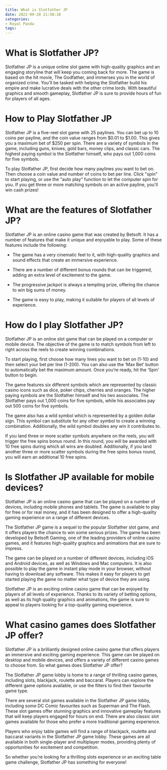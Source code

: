 ```yaml
---
title: What is Slotfather JP
date: 2022-09-28 21:58:18
categories:
- Royal Panda
tags:
---
```



#  What is Slotfather JP?

Slotfather JP is a unique online slot game with high-quality graphics and an engaging storyline that will keep you coming back for more. The game is based on the hit movie, The Godfather, and immerses you in the world of organized crime. You'll be tasked with helping the Slotfather build his empire and make lucrative deals with the other crime lords. With beautiful graphics and smooth gameplay, Slotfather JP is sure to provide hours of fun for players of all ages.

#  How to Play Slotfather JP

Slotfather JP is a five-reel slot game with 25 paylines. You can bet up to 10 coins per payline, and the coin value ranges from $0.01 to $1.00. This gives you a maximum bet of $250 per spin. There are a variety of symbols in the game, including guns, knives, gold bars, money clips, and classic cars. The highest paying symbol is the Slotfather himself, who pays out 1,000 coins for five symbols.

To play Slotfather JP, first decide how many paylines you want to bet on. Then choose a coin value and number of coins to bet per line. Click "spin" to start playing, or use the "auto play" function to let the computer spin for you. If you get three or more matching symbols on an active payline, you'll win cash prizes!

#  What are the features of Slotfather JP?

Slotfather JP is an online casino game that was created by Betsoft. It has a number of features that make it unique and enjoyable to play. Some of these features include the following:

* The game has a very cinematic feel to it, with high-quality graphics and sound effects that create an immersive experience.

* There are a number of different bonus rounds that can be triggered, adding an extra level of excitement to the game.

* The progressive jackpot is always a tempting prize, offering the chance to win big sums of money.

* The game is easy to play, making it suitable for players of all levels of experience.

#  How do I play Slotfather JP?

Slotfather JP is an online slot game that can be played on a computer or mobile device. The objective of the game is to match symbols from left to right across the reels to create winning combinations.

To start playing, first choose how many lines you want to bet on (1-10) and then select your bet per line (1-200). You can also use the ‘Max Bet’ button to automatically bet the maximum amount. Once you’re ready, hit the ‘Spin’ button to begin.

The game features six different symbols which are represented by classic casino icons such as dice, poker chips, cherries and oranges. The higher paying symbols are the Slotfather himself and his two associates. The Slotfather pays out 1,000 coins for five symbols, while his associates pay out 500 coins for five symbols.

The game also has a wild symbol which is represented by a golden dollar sign. This symbol can substitute for any other symbol to create a winning combination. Additionally, the wild symbol doubles any win it contributes to.

If you land three or more scatter symbols anywhere on the reels, you will trigger the free spins bonus round. In this round, you will be awarded with 10 free spins during which all wins are doubled. Additionally, if you land another three or more scatter symbols during the free spins bonus round, you will earn an additional 10 free spins.

#  Is Slotfather JP available for mobile devices?

Slotfather JP is an online casino game that can be played on a number of devices, including mobile phones and tablets. The game is available to play for free or for real money, and it has been designed to offer a high-quality gaming experience on a range of different devices.

The Slotfather JP game is a sequel to the popular Slotfather slot game, and it offers players the chance to win some serious prizes. The game has been developed by Betsoft Gaming, one of the leading providers of online casino games, and it features high-quality graphics and animations that are sure to impress.

The game can be played on a number of different devices, including iOS and Android devices, as well as Windows and Mac computers. It is also possible to play the game in instant play mode in your browser, without having to download any software. This makes it easy for players to get started playing the game no matter what type of device they are using.

Slotfather JP is an exciting online casino game that can be enjoyed by players of all levels of experience. Thanks to its variety of betting options, as well as its high quality graphics and animations, the game is sure to appeal to players looking for a top-quality gaming experience.

#  What casino games does Slotfather JP offer?

Slotfather JP is a brilliantly designed online casino game that offers players an immersive and exciting gaming experience. This game can be played on desktop and mobile devices, and offers a variety of different casino games to choose from. So what games does Slotfather JP offer?

The Slotfather JP game lobby is home to a range of thrilling casino games, including slots, blackjack, roulette and baccarat. Players can explore the different game options available, or use the filters to find their favourite game type.

There are several slot games available in the Slotfather JP game lobby, including some DC Comic favourites such as Superman and The Flash. These slot games offer stunning graphics and innovative gameplay features that will keep players engaged for hours on end. There are also classic slot games available for those who prefer a more traditional gaming experience.

Players who enjoy table games will find a range of blackjack, roulette and baccarat variants in the Slotfather JP game lobby. These games are all available in both single-player and multiplayer modes, providing plenty of opportunities for excitement and competition.

So whether you’re looking for a thrilling slots experience or an exciting table game challenge, Slotfather JP has something for everyone!